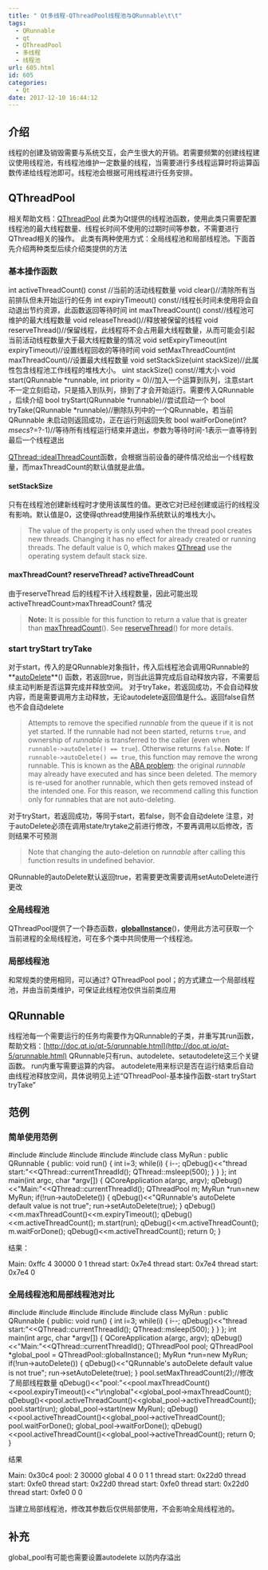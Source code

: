 ```yaml
---
title: " Qt多线程-QThreadPool线程池与QRunnable\t\t"
tags:
  - QRunnable
  - qt
  - QThreadPool
  - 多线程
  - 线程池
url: 605.html
id: 605
categories:
  - Qt
date: 2017-12-10 16:44:12
---
```


介绍
--

线程的创建及销毁需要与系统交互，会产生很大的开销。若需要频繁的创建线程建议使用线程池，有线程池维护一定数量的线程，当需要进行多线程运算时将运算函数传递给线程池即可。线程池会根据可用线程进行任务安排。

QThreadPool
-----------

相关帮助文档：[QThreadPool](http://doc.qt.io/qt-5/qthreadpool.html) 此类为Qt提供的线程池函数，使用此类只需要配置线程池的最大线程数量、线程长时间不使用的过期时间等参数，不需要进行QThread相关的操作。 此类有两种使用方式：全局线程池和局部线程池。下面首先介绍两种类型后续介绍类提供的方法

### 基本操作函数

int activeThreadCount() const //当前的活动线程数量
void clear()//清除所有当前排队但未开始运行的任务
int expiryTimeout() const//线程长时间未使用将会自动退出节约资源，此函数返回等待时间
int maxThreadCount() const//线程池可维护的最大线程数量
void releaseThread()//释放被保留的线程
void reserveThread()//保留线程，此线程将不会占用最大线程数量，从而可能会引起当前活动线程数量大于最大线程数量的情况
void setExpiryTimeout(int expiryTimeout)//设置线程回收的等待时间
void setMaxThreadCount(int maxThreadCount)//设置最大线程数量
void setStackSize(uint stackSize)//此属性包含线程池工作线程的堆栈大小。
uint stackSize() const//堆大小
void start(QRunnable *runnable, int priority = 0)//加入一个运算到队列，注意start不一定立刻启动，只是插入到队列，排到了才会开始运行。需要传入QRunnable ，后续介绍
bool tryStart(QRunnable *runnable)//尝试启动一个
bool tryTake(QRunnable *runnable)//删除队列中的一个QRunnable，若当前QRunnable 未启动则返回成功，正在运行则返回失败
bool waitForDone(int?_msecs_?=?-1)//等待所有线程运行结束并退出，参数为等待时间-1表示一直等待到最后一个线程退出

[QThread::idealThreadCount](http://doc.qt.io/qt-5/qthread.html#idealThreadCount)函数，会根据当前设备的硬件情况给出一个线程数量，而maxThreadCount的默认值就是此值。

#### setStackSize

只有在线程池创建新线程时才使用该属性的值。更改它对已经创建或运行的线程没有影响。默认值是0，这使得qthread使用操作系统默认的堆栈大小。

> The value of the property is only used when the thread pool creates new threads. Changing it has no effect for already created or running threads. The default value is 0, which makes [QThread](http://doc.qt.io/qt-5/qthread.html) use the operating system default stack size.

#### maxThreadCount? reserveThread? activeThreadCount

由于reserveThread 后的线程不计入线程数量，因此可能出现activeThreadCount>maxThreadCount? 情况

> **Note:** It is possible for this function to return a value that is greater than [maxThreadCount](http://doc.qt.io/qt-5/qthreadpool.html#maxThreadCount-prop)(). See [reserveThread](http://doc.qt.io/qt-5/qthreadpool.html#reserveThread)() for more details.

### start tryStart tryTake

对于start，传入的是QRunnable对象指针，传入后线程池会调用QRunnable的**[autoDelete](http://doc.qt.io/qt-5/qrunnable.html#autoDelete)**() 函数，若返回true，则当此运算完成后自动释放内容，不需要后续主动判断是否运算完成并释放空间。 对于tryTake，若返回成功，不会自动释放内容，而是需要调用方主动释放，无论autodelete返回值是什么。返回false自然也不会自动delete

> Attempts to remove the specified _runnable_ from the queue if it is not yet started. If the runnable had not been started, returns `true`, and ownership of _runnable_ is transferred to the caller (even when `runnable->autoDelete() == true`). Otherwise returns `false`. **Note:** If `runnable->autoDelete() == true`, this function may remove the wrong runnable. This is known as the [ABA problem](https://en.wikipedia.org/wiki/ABA_problem): the original _runnable_ may already have executed and has since been deleted. The memory is re-used for another runnable, which then gets removed instead of the intended one. For this reason, we recommend calling this function only for runnables that are not auto-deleting.

对于tryStart，若返回成功，等同于start，若false，则不会自动delete 注意，对于autoDelete必须在调用state/trytake之前进行修改，不要再调用以后修改，否则结果不可预测

> Note that changing the auto-deletion on _runnable_ after calling this function results in undefined behavior.

QRunnable的autoDelete默认返回true，若需要更改需要调用setAutoDelete进行更改

### 全局线程池

QThreadPool提供了一个静态函数，**[globalInstance](http://doc.qt.io/qt-5/qthreadpool.html#globalInstance)**()，使用此方法可获取一个当前进程的全局线程池，可在多个类中共同使用一个线程池。

### 局部线程池

和常规类的使用相同，可以通过? QThreadPool pool；的方式建立一个局部线程池，并由当前类维护，可保证此线程池仅供当前类应用

QRunnable
---------

线程池每一个需要运行的任务均需要作为QRunnable的子类，并重写其run函数，帮助文档：[http://doc.qt.io/qt-5/qrunnable.html](http://doc.qt.io/qt-5/qrunnable.html) QRunnable只有run、autodelete、setautodelete这三个关键函数。 run内重写需要运算的内容。 autodelete用来标识是否在运行结束后自动由线程池释放空间，具体说明见上述“QThreadPool-基本操作函数-start tryStart tryTake”

范例
--

### 简单使用范例

#include <QCoreApplication>
#include <QThreadPool>
#include <QThread>
#include <QRunnable>
#include <QDebug>
class MyRun : public QRunnable {
public:
    void run() {
        int i=3;
        while(i) {
            i--;
            qDebug()<<"thread start:"<<QThread::currentThreadId();
            QThread::msleep(500);
        }
    }
};
int main(int argc, char *argv\[\]) {
    QCoreApplication a(argc, argv);
    qDebug()<<"Main:"<<QThread::currentThreadId();
    QThreadPool m;
    MyRun *run=new MyRun;
    if(!run->autoDelete()) {
        qDebug()<<"QRunnable's autoDelete default value is not true";
        run->setAutoDelete(true);
    }
    qDebug()<<m.maxThreadCount()<<m.expiryTimeout();
    qDebug()<<m.activeThreadCount();
    m.start(run);
    qDebug()<<m.activeThreadCount();
    m.waitForDone();
    qDebug()<<m.activeThreadCount();
    return 0;
}

结果：

Main: 0xffc
4 30000
0
1
thread start: 0x7e4
thread start: 0x7e4
thread start: 0x7e4
0

### 全局线程池和局部线程池对比

#include <QCoreApplication>
#include <QThreadPool>
#include <QThread>
#include <QRunnable>
#include <QDebug>
class MyRun : public QRunnable {
public:
    void run() {
        int i=3;
        while(i) {
            i--;
            qDebug()<<"thread start:"<<QThread::currentThreadId();
            QThread::msleep(500);
        }
    }
};
int main(int argc, char *argv\[\]) {
    QCoreApplication a(argc, argv);
    qDebug()<<"Main:"<<QThread::currentThreadId();
    QThreadPool pool;
    QThreadPool *global_pool = QThreadPool::globalInstance();
    MyRun *run=new MyRun;
    if(!run->autoDelete()) {
        qDebug()<<"QRunnable's autoDelete default value is not true";
        run->setAutoDelete(true);
    }
    pool.setMaxThreadCount(2);//修改了局部线程数量
    qDebug()<<"pool:"<<pool.maxThreadCount()<<pool.expiryTimeout()<<"\\r\\nglobal"<<global_pool->maxThreadCount();
    qDebug()<<pool.activeThreadCount()<<global_pool->activeThreadCount();
    pool.start(run);
    global_pool->start(new MyRun);
    qDebug()<<pool.activeThreadCount()<<global_pool->activeThreadCount();
    pool.waitForDone();
    global_pool->waitForDone();
    qDebug()<<pool.activeThreadCount()<<global_pool->activeThreadCount();
    return 0;
}

结果

Main: 0x30c4
pool: 2 30000 
global 4
0 0
1 1
thread start: 0x22d0
thread start: 0xfe0
thread start: 0x22d0
thread start: 0xfe0
thread start: 0x22d0
thread start: 0xfe0
0 0

当建立局部线程池，修改其参数后仅供局部使用，不会影响全局线程池的。

## 补充

global_pool有可能也需要设置autodelete 以防内存溢出